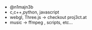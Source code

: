 - @n1majn3b
- c,c++,python, javascript 
- webgl, Three.js -> checkout proj3ct.at
- music -> ffmpeg , scripts, etc...

<!---
n1majn3b/n1majn3b is a ✨ special ✨ repository because its `README.md` (this file) appears on your GitHub profile.
You can click the Preview link to take a look at your changes.
--->
